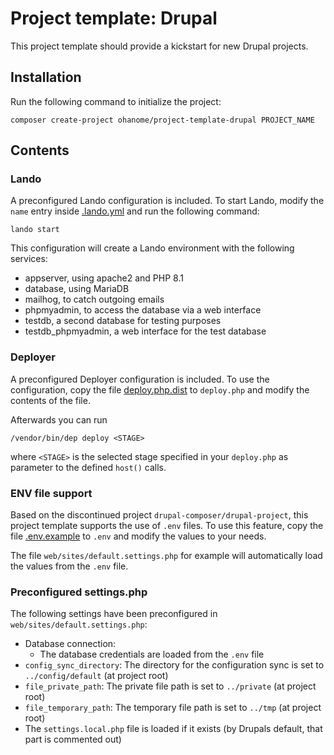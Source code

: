 # Project template: Drupal

This project template should provide a kickstart for new Drupal projects.

## Installation

Run the following command to initialize the project:
```shell
composer create-project ohanome/project-template-drupal PROJECT_NAME
```

## Contents

### Lando

A preconfigured Lando configuration is included. To start Lando, modify the `name` entry inside [.lando.yml](./.lando.yml) and run the following command:
```shell
lando start
```

This configuration will create a Lando environment with the following services:
- appserver, using apache2 and PHP 8.1
- database, using MariaDB
- mailhog, to catch outgoing emails
- phpmyadmin, to access the database via a web interface
- testdb, a second database for testing purposes
- testdb_phpmyadmin, a web interface for the test database

### Deployer

A preconfigured Deployer configuration is included. To use the configuration, copy the file [deploy.php.dist](./deploy.php.dist) to `deploy.php` and modify the contents of the file.

Afterwards you can run
```shell
/vendor/bin/dep deploy <STAGE>
```
where `<STAGE>` is the selected stage specified in your `deploy.php` as parameter to the defined `host()` calls.

### ENV file support

Based on the discontinued project `drupal-composer/drupal-project`, this project template supports the use of `.env` files. To use this feature, copy the file [.env.example](./.env.example) to `.env` and modify the values to your needs.

The file `web/sites/default.settings.php` for example will automatically load the values from the `.env` file.

### Preconfigured settings.php

The following settings have been preconfigured in `web/sites/default.settings.php`:
- Database connection:
  - The database credentials are loaded from the `.env` file
- `config_sync_directory`: The directory for the configuration sync is set to `../config/default` (at project root)
- `file_private_path`: The private file path is set to `../private` (at project root)
- `file_temporary_path`: The temporary file path is set to `../tmp` (at project root)
- The `settings.local.php` file is loaded if it exists (by Drupals default, that part is commented out)

